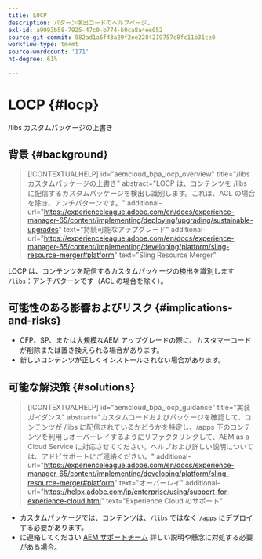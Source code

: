 ```yaml
---
title: LOCP
description: パターン検出コードのヘルプページ…
exl-id: a9993b58-7925-47c0-b774-b9ca8a4ee052
source-git-commit: 982ad1a6f43a29f2ee2284219757c8fc11b31ce0
workflow-type: tm+mt
source-wordcount: '171'
ht-degree: 61%

---
```


# LOCP {#locp}

/libs カスタムパッケージの上書き

## 背景 {#background}

>[!CONTEXTUALHELP]
>id="aemcloud_bpa_locp_overview"
>title="/libs カスタムパッケージの上書き"
>abstract="LOCP は、コンテンツを /libs に配信するカスタムパッケージを検出し識別します。これは、ACL の場合を除き、アンチパターンです。"
>additional-url="https://experienceleague.adobe.com/en/docs/experience-manager-65/content/implementing/deploying/upgrading/sustainable-upgrades" text="持続可能なアップグレード"
>additional-url="https://experienceleague.adobe.com/en/docs/experience-manager-65/content/implementing/developing/platform/sling-resource-merger#platform" text="Sling Resource Merger"

LOCP は、コンテンツを配信するカスタムパッケージの検出を識別します `/libs`：アンチパターンです（ACL の場合を除く）。

## 可能性のある影響およびリスク {#implications-and-risks}

* CFP、SP、または大規模なAEM アップグレードの際に、カスタマーコードが削除または置き換えられる場合があります。
* 新しいコンテンツが正しくインストールされない場合があります。

## 可能な解決策 {#solutions}

>[!CONTEXTUALHELP]
>id="aemcloud_bpa_locp_guidance"
>title="実装ガイダンス"
>abstract="カスタムコードおよびパッケージを確認して、コンテンツが /libs に配信されているかどうかを特定し、/apps 下のコンテンツを利用しオーバーレイするようにリファクタリングして、AEM as a Cloud Service に対応させてください。ヘルプおよび詳しい説明については、アドビサポートにご連絡ください。"
>additional-url="https://experienceleague.adobe.com/en/docs/experience-manager-65/content/implementing/developing/platform/sling-resource-merger#platform" text="オーバーレイ"
>additional-url="https://helpx.adobe.com/jp/enterprise/using/support-for-experience-cloud.html" text="Experience Cloud のサポート"

* カスタムパッケージでは、コンテンツは、`/libs` ではなく `/apps` にデプロイする必要があります。
* に連絡してください [AEM サポートチーム](https://helpx.adobe.com/jp/enterprise/using/support-for-experience-cloud.html) 詳しい説明や懸念に対処する必要がある場合。
